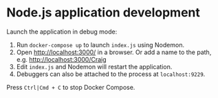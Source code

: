 # Node.js application development

Launch the application in debug mode:

1. Run `docker-compose up` to launch `index.js` using Nodemon.
1. Open <http://localhost:3000/> in a browser. Or add a name to the path, e.g. <http://localhost:3000/Craig>
1. Edit `index.js` and Nodemon will restart the application.
1. Debuggers can also be attached to the process at `localhost:9229`.

Press `Ctrl|Cmd + C` to stop Docker Compose.
